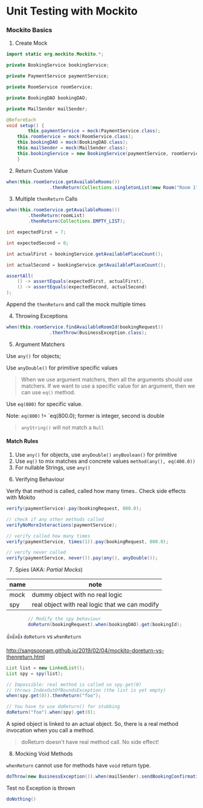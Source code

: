 # Unit Testing with Mockito

### Mockito Basics

1. Create Mock

```java
import static org.mockito.Mockito.*;

private BookingService bookingService;

private PaymentService paymentService;

private RoomService roomService;

private BookingDAO bookingDAO;

private MailSender mailSender;

@BeforeEach
void setup() {
        this.paymentService = mock(PaymentService.class);
    this.roomService = mock(RoomService.class);
    this.bookingDAO = mock(BookingDAO.class);
    this.mailSender = mock(MailSender.class);
    this.bookingService = new BookingService(paymentService, roomService, bookingDAO, mailSender);
    }
```

2. Return Custom Value

```java
when(this.roomService.getAvailableRooms())
                .thenReturn(Collections.singletonList(new Room("Room 1", 2)));
```

3. Multiple `thenReturn` Calls
```java
when(this.roomService.getAvailableRooms())
        .thenReturn(roomList)
        .thenReturn(Collections.EMPTY_LIST);

int expectedFirst = 7;

int expectedSecond = 0;

int actualFirst = bookingService.getAvailablePlaceCount();

int actualSecond = bookingService.getAvailablePlaceCount();

assertAll(
    () -> assertEquals(expectedFirst, actualFirst),
    () -> assertEquals(expectedSecond, actualSecond)
);
```

Append the `thenReturn` and call the mock multiple times


4. Throwing Exceptions 

```java
when(this.roomService.findAvailableRoomId(bookingRequest))
                .thenThrow(BusinessException.class);
```

5. Argument Matchers

Use `any()` for objects;

Use `anyDouble()` for primitive specific values

> When we use argument matchers, then all the arguments should use matchers. If we want to use a specific value for an argument, then we can use `eq()` method.

Use `eq(800)` for specific value.

Note: `eq(800)` != `eq(800.0); former is integer, second is double

> `anyString()` will not match a `Null`

#### Match Rules

1) Use `any()` for objects, use `anyDouble()` `anyBoolean()` for primitive
2) Use `eq()` to mix matches and concrete values `method(any(), eq(400.0))`
3) For nullable Strings, use `any()`

6. Verifying Behaviour

Verify that method is called, called how many times..
Check side effects with Mokito

```java
verify(paymentService).pay(bookingRequest, 800.0);

// check if any other methods called
verifyNoMoreInteractions(paymentService);

// verify called how many times
verify(paymentService, times(1)).pay(bookingRequest, 800.0);

// verify never called
verify(paymentService, never()).pay(any(), anyDouble());

```

7. Spies (AKA: *Partial Mocks*)

|name| note                                           |
|---|------------------------------------------------|
|mock| dummy object with no real logic                |
|spy| real object with real logic that we can modify |


```java
        // Modify the spy behaviour
        doReturn(bookingRequest).when(bookingDAO).get(bookingId);
```

:+1::+1::+1: `doReturn` vs `whenReturn`

http://sangsoonam.github.io/2019/02/04/mockito-doreturn-vs-thenreturn.html

```java
List list = new LinkedList();
List spy = spy(list);

// Impossible: real method is called so spy.get(0)
// throws IndexOutOfBoundsException (the list is yet empty)
when(spy.get(0)).thenReturn("foo");

// You have to use doReturn() for stubbing
doReturn("foo").when(spy).get(0);
```

A spied object is linked to an actual object. So, there is a real method invocation when you call a method.

> doReturn doesn't have real method call. No side effect!


8. Mocking Void Methods

`whenReturn` cannot use for methods have `void` return type.

```java
doThrow(new BusinessException()).when(mailSender).sendBookingConfirmation(any());
```

Test no Exception is thrown

```java
doNothing()
```
